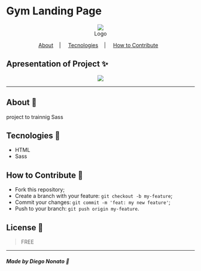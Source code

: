 <h1>Gym Landing Page</h1>

<p align="center">
<image src="https://github.com/nonatodiego/gym-landing-page/blob/main/img/logo.png"/></br>
<label>Logo</label>
</p>

<p align="center">
<a href="#about-memo">About</a>&nbsp;&nbsp;&nbsp; | &nbsp;&nbsp;&nbsp;
<a href="#tecnologies-rocket">Tecnologies</a>&nbsp;&nbsp;&nbsp; | &nbsp;&nbsp;&nbsp;
<a href="#how-to-contribute-">How to Contribute</a>&nbsp;&nbsp;&nbsp;
</p>

## Apresentation of Project :sparkles:

<p align="center">
<image src="https://github.com/nonatodiego/gym-landing-page/blob/main/gym-landing-page.png" />
</p>

---

## About :memo:

project to trainnig Sass

## Tecnologies :rocket:

- HTML
- Sass

## How to Contribute 🤔

- Fork this repository;
- Create a branch with your feature: `git checkout -b my-feature`;
- Commit your changes: `git commit -m 'feat: my new feature'`;
- Push to your branch: `git push origin my-feature`.

## License :scroll:

> FREE

---

##### Made by Diego Nonato :wave:
